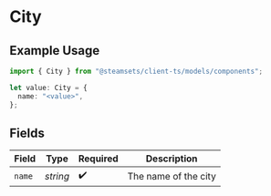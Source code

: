 # City

## Example Usage

```typescript
import { City } from "@steamsets/client-ts/models/components";

let value: City = {
  name: "<value>",
};
```

## Fields

| Field                | Type                 | Required             | Description          |
| -------------------- | -------------------- | -------------------- | -------------------- |
| `name`               | *string*             | :heavy_check_mark:   | The name of the city |
